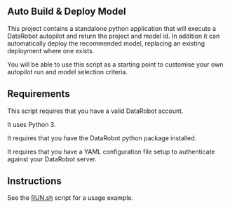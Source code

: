 Auto Build & Deploy Model
-------------------------

This project contains a standalone python application that will execute 
a DataRobot autopilot and return the project and model id. In addition
it can automatically deploy the recommended model, replacing an existing
deployment where one exists.

You will be able to use this script as a starting point to customise your
own autopilot run and model selection criteria.

## Requirements

This script requires that you have a valid DataRobot account.

It uses Python 3.

It requires that you have the DataRobot python package installed.

It requires that you have a YAML configuration file setup to authenticate 
against your DataRobot server.

## Instructions

See the [RUN.sh](RUN.sh) script for a usage example.

